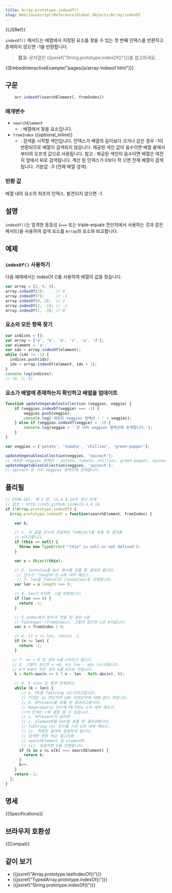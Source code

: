 ```yaml
---
title: Array.prototype.indexOf()
slug: Web/JavaScript/Reference/Global_Objects/Array/indexOf
---
```

{{JSRef}}

`indexOf()` 메서드는 배열에서 지정된 요소를 찾을 수 있는 첫 번째 인덱스를 반환하고 존재하지 않으면 -1을 반환합니다.

> **참고:** 문자열은 {{jsxref("String.prototype.indexOf()")}}를 참고하세요.

{{EmbedInteractiveExample("pages/js/array-indexof.html")}}

## 구문

```js
    arr.indexOf(searchElement[, fromIndex])
```

### 매개변수

- `searchElement`
  - : 배열에서 찾을 요소입니다.
- `fromIndex` {{optional_inline}}
  - : 검색을 시작할 색인입니다. 인덱스가 배열의 길이보다 크거나 같은 경우 -1이 반환되므로 배열이 검색되지 않습니다. 제공된 색인 값이 음수이면 배열 끝에서부터의 오프셋 값으로 사용됩니다. 참고 : 제공된 색인이 음수이면 배열은 여전히 앞에서 뒤로 검색됩니다. 계산 된 인덱스가 0보다 작 으면 전체 배열이 검색됩니다. 기본값 : 0 (전체 배열 검색).

### 반환 값

배열 내의 요소의 최초의 인덱스. 발견되지 않으면 -1.

## 설명

`indexOf()`는 엄격한 동등성 (`===` 또는 triple-equals 연산자에서 사용하는 것과 같은 메서드)을 사용하여 검색 요소를 `Array`의 요소와 비교합니다.

## 예제

### `indexOf()` 사용하기

다음 예제에서는 indexOf ()를 사용하여 배열의 값을 찾습니다.

```js
var array = [2, 9, 9];
array.indexOf(2);     // 0
array.indexOf(7);     // -1
array.indexOf(9, 2);  // 2
array.indexOf(2, -1); // -1
array.indexOf(2, -3); // 0
```

### 요소의 모든 항목 찾기

```js
var indices = [];
var array = ['a', 'b', 'a', 'c', 'a', 'd'];
var element = 'a';
var idx = array.indexOf(element);
while (idx != -1) {
  indices.push(idx);
  idx = array.indexOf(element, idx + 1);
}
console.log(indices);
// [0, 2, 4]
```

### 요소가 배열에 존재하는지 확인하고 배열을 업데이트

```js
function updateVegetablesCollection (veggies, veggie) {
    if (veggies.indexOf(veggie) === -1) {
        veggies.push(veggie);
        console.log('새로운 veggies 컬렉션 : ' + veggies);
    } else if (veggies.indexOf(veggie) > -1) {
        console.log(veggie + ' 은 이미 veggies 컬렉션에 존재합니다.');
    }
}

var veggies = ['potato', 'tomato', 'chillies', 'green-pepper'];

updateVegetablesCollection(veggies, 'spinach');
// 새로운 veggies 컬렉션 : potato, tomato, chillies, green-pepper, spinach
updateVegetablesCollection(veggies, 'spinach');
// spinach 은 이미 veggies 컬렉션에 존재합니다.
```

## 폴리필

```js
// ECMA-262, 제 5 판, 15.4.4.14의 생산 단계
// 참조 : http://es5.github.io/#x15.4.4.14
if (!Array.prototype.indexOf) {
  Array.prototype.indexOf = function(searchElement, fromIndex) {

    var k;

    // 1. 이 값을 인수로 전달하는 ToObject를 호출 한 결과를
    // o라고합니다.
    if (this == null) {
      throw new TypeError('"this" is null or not defined');
    }

    var o = Object(this);

    // 2. lenValue를 Get 함수를 호출 한 결과로 둡니다.
     // 인수가 "length"인 o의 내부 메소드.
     // 3. len을 ToUint32 (lenValue)로 지정합니다.
    var len = o.length >>> 0;

    // 4. len이 0이면 -1을 반환합니다.
    if (len === 0) {
      return -1;
    }

    // 5.Index에서 인수가 전달 된 경우 n을
    // ToInteger (fromIndex); 그렇지 않으면 n은 0이됩니다.
    var n = fromIndex | 0;

    // 6. If n >= len, return -1.
    if (n >= len) {
      return -1;
    }

   // 7. n> = 0 인 경우 k를 n이라고 합니다.
   // 8. 그렇지 않으면 n <0, k는 len - abs (n)이됩니다.
   // k가 0보다 작은 경우 k를 0으로 만듭니다.
    k = Math.max(n >= 0 ? n : len - Math.abs(n), 0);

    // 9. k <len 인 동안 반복한다.
    while (k < len) {
       // a. Pk를 ToString (k)이라고합시다.
       // 이것은 in 연산자의 LHS 피연산자에 대해 암시 적입니다.
       // b. kPresent를 호출 한 결과라고합시다.
       // Hasproperty 인수에 Pk가있는 o의 내부 메소드.
       //이 단계는 c와 결합 될 수 있습니다.
       // c. kPresent가 참이면
       // i. elementK를 Get을 호출 한 결과로합시다.
       // ToString (k) 인수를 가진 o의 내부 메쏘드.
       // ii. 적용한 결과와 동일하게 봅시다.
       // 엄격한 평등 비교 알고리즘
       // searchElement 및 elementK.
       // iii. 동일하면 k를 반환합니다.
      if (k in o && o[k] === searchElement) {
        return k;
      }
      k++;
    }
    return -1;
  };
}
```

## 명세

{{Specifications}}

## 브라우저 호환성

{{Compat}}

## 같이 보기

- {{jsxref("Array.prototype.lastIndexOf()")}}
- {{jsxref("TypedArray.prototype.indexOf()")}}
- {{jsxref("String.prototype.indexOf()")}}
